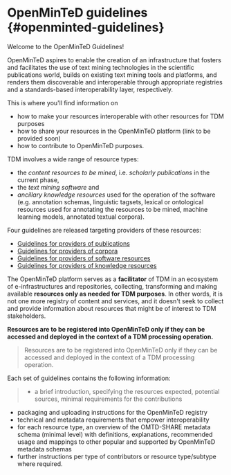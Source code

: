 # OpenMinTeD guidelines {#openminted-guidelines}

Welcome to the OpenMinTeD Guidelines!


<!-- toc -->


OpenMinTeD aspires to enable the creation of an infrastructure that fosters and facilitates the use of text mining technologies in the scientific publications world, builds on existing text mining tools and platforms, and renders them discoverable and interoperable through appropriate registries and a standards-based interoperability layer, respectively.

This is where you'll find information on

* how to make your resources interoperable with other resources for TDM purposes
* how to share your resources in the OpenMinTeD platform \(link to be provided soon\)
* how to contribute to OpenMinTeD purposes.

TDM involves a wide range of resource types:

* the _content resources to be mined_, i.e. _scholarly publications_ in the current phase,
* the _text mining software_ and
* _ancillary knowledge resources_ used for the operation of the software \(e.g. annotation schemas, linguistic tagsets, lexical or ontological resources used for annotating the resources to be mined, machine learning models, annotated textual corpora\).

Four guidelines are released targeting providers of these resources:

* [Guidelines for providers of publications](/guidelines_for_providers_of_publications/README.md)
* [Guidelines for providers of corpora](/guidelines_for_providers_of_corpora/README.md)
* [Guidelines for providers of software resources](/guidelines_for_providers_of_sw_resources/README.md)
* [Guidelines for providers of knowledge resources](/guidelines_for_providers_of_ancillary_resources_le/README.md)

The OpenMinTeD platform serves as a **facilitator** of TDM in an ecosystem of e-infrastructures and repositories, collecting, transforming and making available **resources only as needed for TDM purposes**. In other words, it is not one more registry of content and services, and it doesn't seek to collect and provide information about resources that might be of interest to TDM stakeholders.

**Resources are to be registered into OpenMinTeD only if they can be accessed and deployed in the context of a TDM processing operation.**

> Resources are to be registered into OpenMinTeD only if they can be accessed and deployed in the context of a TDM processing operation.


Each set of guidelines contains the following information:

> * a brief introduction, specifying the resources expected, potential sources, minimal requirements for the contributions
* packaging and uploading instructions for the OpenMinTeD registry
* technical and metadata requirements that empower interoperability
* for each resource type, an overview of the OMTD-SHARE metadata schema \(minimal level\) with definitions, explanations, recommended usage and mappings to other popular and supported by OpenMinTeD metadata schemas
* further instructions per type of contributors or resource type/subtype where required.

